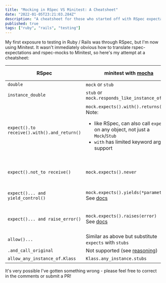 ```yaml
---
title: "Mocking in RSpec VS Minitest: A Cheatsheet"
date: "2022-01-05T23:21:03.284Z"
description: "A cheatsheet for those who started off with RSpec expectations and mocks, and now need to translate that to Minitest."
published: true
tags: ["ruby", "rails", "testing"]
---
```


My first exposure to testing in Ruby / Rails was through RSpec, but I'm now using Minitest. It wasn't immediately obvious how to translate rspec-expectations and rspec-mocks to Minitest, so here's my attempt at a cheatsheet:

| RSpec                                       | minitest with [mocha](https://github.com/freerange/mocha)                                                                                                                               | minitest with [minitest/mocks](https://github.com/seattlerb/minitest#mocks-)                                                                                                                                                                                               |
| ------------------------------------------- | --------------------------------------------------------------------------------------------------------------------------------------------------------------------------------------- | -------------------------------------------------------------------------------------------------------------------------------------------------------------------------------------------------------------------------------------------------------------------------- |
| `double`                                    | `mock` or `stub`                                                                                                                                                                        | `Minitest::Mock.new`                                                                                                                                                                                                                                                       |
| `instance_double`                           | `stub` or `mock.responds_like_instance_of`                                                                                                                                              | Not supported                                                                                                                                                                                                                                                              |
| `expect().to receive().with().and_return()` | `mock.expects().with().returns()`<br/>Note:<ul><li>like RSpec, can also call `expects` on any object, not just a `Mock`/`Stub`</li><li>`with` has limited keyword arg support</li></ul> | `mock = Minitest::Mock.new`<br/>`mock.expect(:method, args, return)`<br/>`mock.verify`<br/>Note: cannot call `expect` on any Object, but make a Mock [delegate to an underlying object](https://github.com/seattlerb/minitest/blob/v5.15.0/lib/minitest/mock.rb#L120-L121) |
| `expect().not_to receive()`                 | `mock.expects().never`                                                                                                                                                                  | Technically you could use [`Object#stub`](https://github.com/seattlerb/minitest/blob/v5.15.0/lib/minitest/mock.rb#L214) and raise in the val_or_callable                                                                                                                   |
| `expect()... and yield_control()`           | `mock.expects().yields(*parameters)` <br/>See [docs](https://www.rubydoc.info/github/floehopper/mocha/Mocha%2FExpectation:yields)                                                       | Not supported since return value is not a callable                                                                                                                                                                                                                         |
| `expect()... and raise_error()`             | `mock.expects().raises(error)` <br/>See [docs](https://www.rubydoc.info/github/floehopper/mocha/Mocha%2FExpectation:raises)                                                             | Can pass in a block (instead of expected args) to `expect` and raise there                                                                                                                                                                                                 |
| `allow()...`                                | Similar as above but substitute `expects` with `stubs`                                                                                                                                  | Can use [`Object#stub`](https://github.com/seattlerb/minitest/blob/v5.15.0/lib/minitest/mock.rb#L214)                                                                                                                                                                      |
| `.and_call_original`                        | Not supported (see [reasoning](https://github.com/freerange/mocha/issues/334))                                                                                                          | Not supported                                                                                                                                                                                                                                                              |
| `allow_any_instance_of.Klass`               | `Klass.any_instance.stubs`                                                                                                                                                              | Not supported                                                                                                                                                                                                                                                              |

It's very possible I've gotten something wrong - please feel free to correct in the comments or submit a PR!
